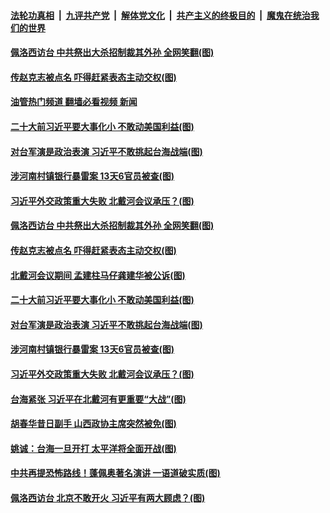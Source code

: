 ####  [法轮功真相](../../../../basic/blob/master/README.md?t=08071301) &nbsp;|&nbsp; [九评共产党](../../../../9ping.md/blob/master/README.md?t=08071301) &nbsp;|&nbsp; [解体党文化](../../../../jtdwh.md/blob/master/README.md?t=08071301)  &nbsp;|&nbsp; [共产主义的终极目的](../../../../gczydzjmd.md/blob/master/README.md?t=08071301) &nbsp;|&nbsp; [魔鬼在统治我们的世界](../../../../mgztzwmdsj.md/blob/master/README.md?t=08071301) 

#### [佩洛西访台 中共祭出大杀招制裁其外孙 全网笑翻(图)](../pages/p2/1013724.md?t=08071301) 

#### [传赵克志被点名 吓得赶紧表态主动交权(图)](../pages/p2/1013680.md?t=08071301) 

#### [油管热门频道 翻墙必看视频 新闻](http://45.76.130.85:81/youtube.html?08071301)

#### [二十大前习近平要大事化小 不敢动美国利益(图)](../pages/p2/1013651.md?t=08071301) 

#### [对台军演是政治表演 习近平不敢挑起台海战端(图)](../pages/p2/1013596.md?t=08071301) 

#### [涉河南村镇银行暴雷案 13天6官员被查(图)](../pages/p2/1013655.md?t=08071301) 

#### [习近平外交政策重大失败 北戴河会议承压？(图)](../pages/p2/1013556.md?t=08071301) 

#### [佩洛西访台 中共祭出大杀招制裁其外孙 全网笑翻(图)](../pages/p2/1013724.md?t=08071301) 

#### [传赵克志被点名 吓得赶紧表态主动交权(图)](../pages/p2/1013680.md?t=08071301) 

#### [北戴河会议期间 孟建柱马仔龚建华被公诉(图)](../pages/p2/1013657.md?t=08071301) 

#### [二十大前习近平要大事化小 不敢动美国利益(图)](../pages/p2/1013651.md?t=08071301) 




#### [对台军演是政治表演 习近平不敢挑起台海战端(图)](../pages/p2/1013596.md?t=08071301) 

#### [涉河南村镇银行暴雷案 13天6官员被查(图)](../pages/p2/1013655.md?t=08071301) 

#### [习近平外交政策重大失败 北戴河会议承压？(图)](../pages/p2/1013556.md?t=08071301) 

#### [台海紧张 习近平在北戴河有更重要“大战”(图)](../pages/p2/1013572.md?t=08071301) 


#### [胡春华昔日副手 山西政协主席突然被免(图)](../pages/p2/1013590.md?t=08071301) 




#### [姚诚：台海一旦开打 太平洋将全面开战(图)](../pages/p2/1013547.md?t=08071301) 

#### [中共再提恐怖路线！蓬佩奥著名演讲 一语道破实质(图)](../pages/p2/1013555.md?t=08071301) 


#### [佩洛西访台 北京不敢开火 习近平有两大顾虑？(图)](../pages/p2/1013474.md?t=08071301) 

<img src='http://gfw-breaker.win/goodnews/indexes/p2.md' width='0px' height='0px'/>
